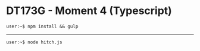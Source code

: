 DT173G - Moment 4 (Typescript)
=============================

```console
user:~$ npm install && gulp
```
---

```console
user:~$ node hitch.js
```